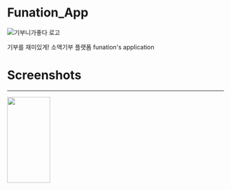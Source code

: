 # Funation_App
![기부니가좋다 로고](https://user-images.githubusercontent.com/35298963/89778909-467e4f80-db49-11ea-8304-a218e0487e7f.png)

기부를 재미있게! 소액기부 플랫폼 funation's application

# Screenshots
-----------------

<img src="https://user-images.githubusercontent.com/35298963/89778976-644bb480-db49-11ea-9897-ecb344b3c5b1.png"  width="100" height="200">

